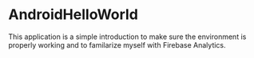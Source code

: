 # AndroidHelloWorld
This application is a simple introduction to make sure the environment is properly working 
and to familarize myself with Firebase Analytics. 
